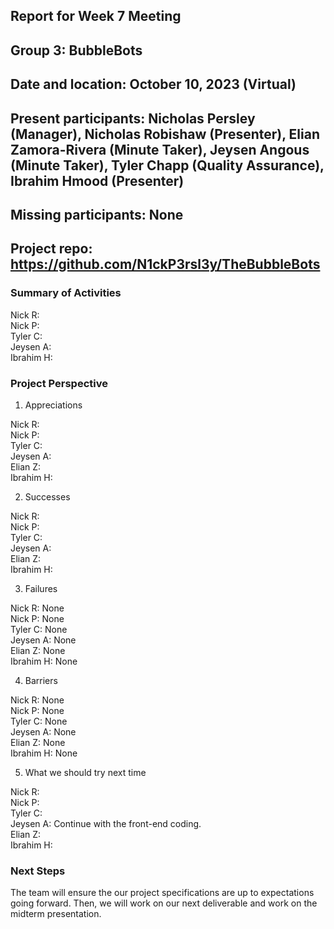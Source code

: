 ## Report for Week 7 Meeting
## Group 3: BubbleBots
## Date and location: October 10, 2023 (Virtual)
## Present participants: Nicholas Persley (Manager), Nicholas Robishaw (Presenter), Elian Zamora-Rivera (Minute Taker), Jeysen Angous (Minute Taker), Tyler Chapp (Quality Assurance), Ibrahim Hmood (Presenter)
## Missing participants: None
## Project repo: https://github.com/N1ckP3rsl3y/TheBubbleBots

### Summary of Activities

Nick R: \
Nick P: \
Tyler C: \
Jeysen A: \
Ibrahim H: 


### Project Perspective
1. Appreciations

  Nick R: \
  Nick P: \
  Tyler C: \
  Jeysen A: \
  Elian Z: \
  Ibrahim H: 

2. Successes

  Nick R: \
  Nick P: \
  Tyler C: \
  Jeysen A: \
  Elian Z: \
  Ibrahim H: 

  
3. Failures

  Nick R: None\
  Nick P: None\
  Tyler C: None\
  Jeysen A: None\
  Elian Z: None\
  Ibrahim H: None

4. Barriers

  Nick R: None\
  Nick P: None\
  Tyler C: None\
  Jeysen A: None\
  Elian Z: None\
  Ibrahim H: None

5. What we should try next time
   
Nick R: \
Nick P: \
Tyler C: \
Jeysen A: Continue with the front-end coding. \
Elian Z: \
Ibrahim H: 


### Next Steps

  The team will ensure the our project specifications are up to expectations going forward. Then, we will work on our next deliverable and work on the midterm presentation.

